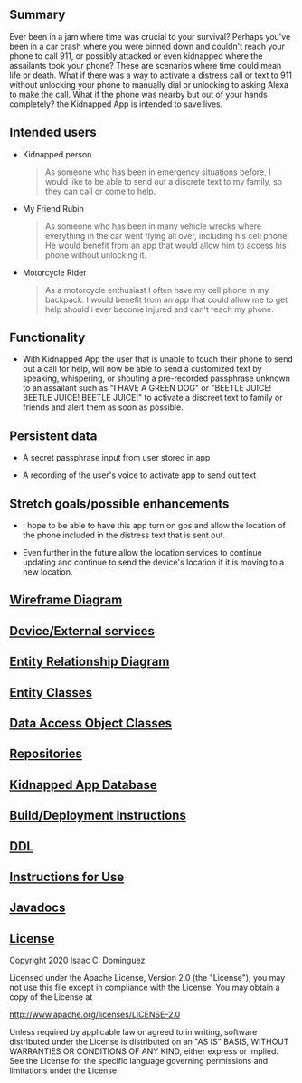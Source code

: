 ## Summary


Ever been in a jam where time was crucial to your survival? Perhaps you've been in a car crash where you were pinned down and couldn't reach your phone to call 911, or possibly attacked or even kidnapped where the assailants took your phone? These are scenarios where time could mean life or death. What if there was a way to activate a distress call or text to 911 without unlocking your phone to manually dial or unlocking to asking Alexa to make the call. What if the phone was nearby but out of your hands completely?
the Kidnapped App is intended to save lives. 

## Intended users


* Kidnapped person

	> As someone who has been in emergency situations before, I would like to be able to send out a discrete text to my family, so they can call or come to help.
	
* My Friend Rubin

	> As someone who has been in many vehicle wrecks where everything in the car went flying all over, including his cell phone. He would benefit from an app that would allow him to access his phone without unlocking it.
 
* Motorcycle Rider

	> As a motorcycle enthusiast I often have my cell phone in my backpack. I would benefit from an app that could allow me to get help should i ever become injured and can't reach my phone.
  
				
## Functionality

 * With Kidnapped App the user that is unable to touch their phone to send out a call for help, will now be able to send a customized text by speaking, whispering, or shouting a pre-recorded passphrase unknown to an assailant such as "I HAVE A GREEN DOG" or "BEETLE JUICE! BEETLE JUICE! BEETLE JUICE!" to activate a discreet text to family or friends and alert them as soon as possible. 

## Persistent data

 * A secret passphrase input from user  stored in app 
 
 * A recording of the user's voice to activate app to send out text

## Stretch goals/possible enhancements 

 * I hope to be able to have this app turn on gps and allow the location of the phone included in the distress text that is sent out.
 
 * Even further in the future allow the location services to continue updating and continue to send the device's location if it is moving to a new location. 
 
## [Wireframe Diagram](work/wireframe.md)

## [Device/External services](work/device.md)

## [Entity Relationship Diagram](work/erd.md)

## [Entity Classes](https://github.com/shifdub/kidnapped/tree/master/app/src/main/java/edu/cnm/deepdive/kidnapped/model/entity)

## [Data Access Object Classes](https://github.com/shifdub/kidnapped/tree/master/app/src/main/java/edu/cnm/deepdive/kidnapped/model/dao)

## [Repositories](work/repositories.md)

## [Kidnapped App Database](https://github.com/shifdub/kidnapped/blob/master/app/src/main/java/edu/cnm/deepdive/kidnapped/service/KidnappedDatabase.java)

## [Build/Deployment Instructions](work/build-deployment.md)

## [DDL](sql/ddl.sql)

## [Instructions for Use](work/Instructions.md)

## [Javadocs](api/overview-summary.html)

## [License](work/License.md)

Copyright 2020 Isaac C. Dominguez

Licensed under the Apache License, Version 2.0 (the "License");
you may not use this file except in compliance with the License.
You may obtain a copy of the License at

http://www.apache.org/licenses/LICENSE-2.0

Unless required by applicable law or agreed to in writing, software
distributed under the License is distributed on an "AS IS" BASIS,
WITHOUT WARRANTIES OR CONDITIONS OF ANY KIND, either express or implied.
See the License for the specific language governing permissions and
limitations under the License.


